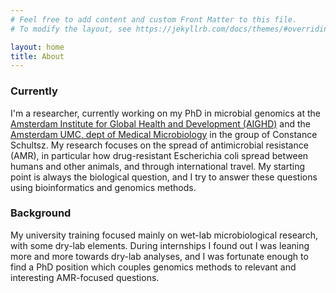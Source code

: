 ```yaml
---
# Feel free to add content and custom Front Matter to this file.
# To modify the layout, see https://jekyllrb.com/docs/themes/#overriding-theme-defaults

layout: home
title: About
---
```


<!--- ![photo](Img/Boas-van-der-Putten.png "Boas") --->

### Currently

I'm a researcher, currently working on my PhD in microbial genomics at the [Amsterdam Institute for Global Health and Development (AIGHD)](https://www.aighd.org/) and the [Amsterdam UMC, dept of Medical Microbiology](https://www.amc.nl/web/home.htm) in the group of Constance Schultsz. My research focuses on the spread of antimicrobial resistance (AMR), in particular how drug-resistant Escherichia coli spread between humans and other animals, and through international travel. My starting point is always the biological question, and I try to answer these questions using bioinformatics and genomics methods.

###  Background

My university training focused mainly on wet-lab microbiological research, with some dry-lab elements. During internships I found out I was leaning more and more towards dry-lab analyses, and I was fortunate enough to find a PhD position which couples genomics methods to relevant and interesting AMR-focused questions.
